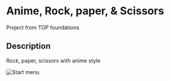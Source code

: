# Anime, Rock, paper, & Scissors

Project from TOP foundations

## Description

Rock, paper, scissors with anime style

![Start menu](Dragster.jpg)
